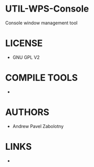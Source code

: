 UTIL-WPS-Console
================

Console window management tool


LICENSE
===============
* GNU GPL V2

COMPILE TOOLS
===============
* 

AUTHORS
===============
* Andrew Pavel Zabolotny

LINKS
===============
* 

